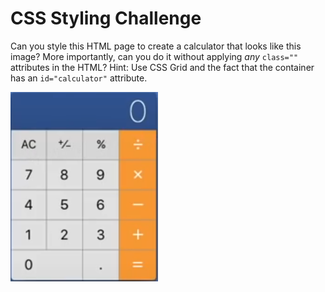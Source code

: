# CSS Styling Challenge

Can you style this HTML page to create a calculator that looks like this image? More importantly, can you do it without applying *any* `class=""` attributes in the HTML? Hint: Use CSS Grid and the fact that the container has an `id="calculator"` attribute.

![](./img/SampleCalculator.png)
